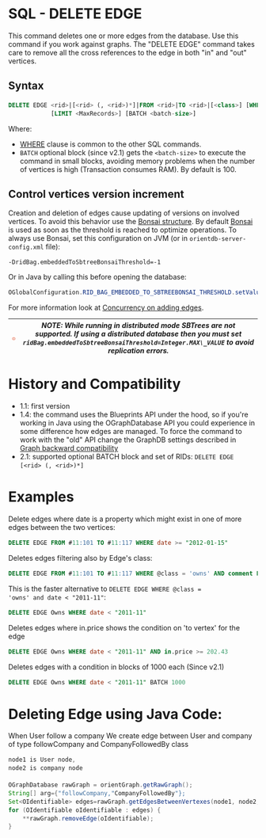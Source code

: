 # SQL - DELETE EDGE

This command deletes one or more edges from the database. Use this command if you work against graphs. The "DELETE EDGE" command takes care to remove all the cross references to the edge in both "in" and "out" vertices.

## Syntax

```sql
DELETE EDGE <rid>|[<rid> (, <rid>)*]|FROM <rid>|TO <rid>|[<class>] [WHERE <conditions>]>
            [LIMIT <MaxRecords>] [BATCH <batch-size>]
```

Where:
- [WHERE](SQL-Where.md) clause is common to the other SQL commands.
- `BATCH` optional block (since v2.1) gets the `<batch-size>` to execute the command in small blocks, avoiding memory problems when the number of vertices is high (Transaction consumes RAM). By default is 100.

## Control vertices version increment
Creation and deletion of edges cause updating of versions on involved vertices. To avoid this behavior use the [Bonsai structure](RidBag.md). By default [Bonsai](RidBag.md) is used as soon as the threshold is reached to optimize operations. To always use Bonsai, set this configuration on JVM (or in `orientdb-server-config.xml` file): 

```
-DridBag.embeddedToSbtreeBonsaiThreshold=-1
``` 
Or in Java by calling this before opening the database:

```java
OGlobalConfiguration.RID_BAG_EMBEDDED_TO_SBTREEBONSAI_THRESHOLD.setValue(-1);
```

For more information look at [Concurrency on adding edges](Concurrency.md#concurrency-on-adding-edges).

| ![NOTE](images/warning.png) | _NOTE: While running in distributed mode SBTrees are not supported. If using a distributed database then you must set `ridBag.embeddedToSbtreeBonsaiThreshold=Integer.MAX\_VALUE` to avoid replication errors._ |
|----|----|


# History and Compatibility
- 1.1: first version
- 1.4: the command uses the Blueprints API under the hood, so if you're working in Java using the OGraphDatabase API you could experience in some difference how edges are managed. To force the command to work with the "old" API change the GraphDB settings described in [Graph backward compatibility](SQL-Alter-Database.md#use-graphdb-created-with-releases-before-14)
- 2.1: supported optional BATCH block and set of RIDs: `DELETE EDGE [<rid> (, <rid>)*]`

# Examples

Delete edges where date is a property which might exist in one of more edges between the two vertices:
```sql
DELETE EDGE FROM #11:101 TO #11:117 WHERE date >= "2012-01-15"
```

Deletes edges filtering also by Edge's class:
```sql
DELETE EDGE FROM #11:101 TO #11:117 WHERE @class = 'owns' AND comment LIKE "regex of forbidden words"
```

This is the faster alternative to <code>DELETE EDGE WHERE @class = 'owns' and date < "2011-11"</code>:
```sql
DELETE EDGE Owns WHERE date < "2011-11"
```

Deletes edges where in.price shows the condition on 'to vertex' for the edge
```sql
DELETE EDGE Owns WHERE date < "2011-11" AND in.price >= 202.43
```

Deletes edges with a condition in blocks of 1000 each (Since v2.1)
```sql
DELETE EDGE Owns WHERE date < "2011-11" BATCH 1000
```

# Deleting Edge using Java Code:

When User follow a company We create edge between User and company of type followCompany and CompanyFollowedBy class

```java
node1 is User node,
node2 is company node

OGraphDatabase rawGraph = orientGraph.getRawGraph();
String[] arg={"followCompany,"CompanyFollowedBy"};
Set<OIdentifiable> edges=rawGraph.getEdgesBetweenVertexes(node1, node2,null,arg);
for (OIdentifiable oIdentifiable : edges) {
	**rawGraph.removeEdge(oIdentifiable);
}
```

